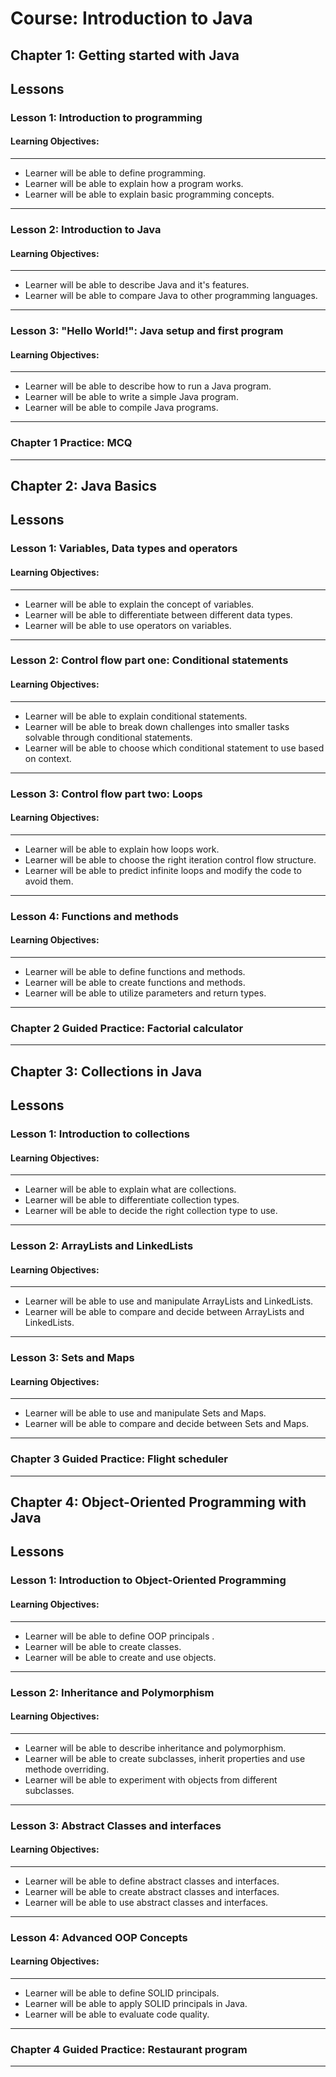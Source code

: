 # Course: Introduction to Java

  

## Chapter 1: Getting started with Java

  

## Lessons

### Lesson 1: Introduction to programming
#### Learning Objectives:
***

 - Learner will be able to define programming.
 - Learner will be able to explain how a program works.
 - Learner will be able to explain basic programming concepts.

***
### Lesson 2: Introduction to Java
#### Learning Objectives:
***

 - Learner will be able to describe Java and it's features.
 - Learner will be able to compare Java to other programming languages.

***

### Lesson 3: "Hello World!": Java setup and first program
#### Learning Objectives:
***

 - Learner will be able to describe how to run a Java program.
 - Learner will be able to write a simple Java program.
 - Learner will be able to compile Java programs.

***
### Chapter 1 Practice: MCQ


***
  


## Chapter 2: Java Basics

  

## Lessons

  

### Lesson 1: Variables, Data types and operators
#### Learning Objectives:
***

 - Learner will be able to explain the concept of variables.
 - Learner will be able to differentiate between different data types.
 - Learner will be able to use operators on variables.

***

### Lesson 2: Control flow part one: Conditional statements
#### Learning Objectives:
***

 - Learner will be able to explain conditional statements.
 - Learner will be able to break down challenges into smaller tasks solvable through conditional statements.
 - Learner will be able to choose which conditional statement to use based on context.
 

***

### Lesson 3: Control flow part two: Loops
#### Learning Objectives:
***

 - Learner will be able to explain how loops work.
 - Learner will be able to choose the right iteration control flow structure.
 - Learner will be able to predict infinite loops and modify the code to avoid them.

***

### Lesson 4: Functions and methods
#### Learning Objectives:
***

 - Learner will be able to define functions and methods.
 - Learner will be able to create functions and methods.
 - Learner will be able to utilize parameters and return types.

***
### Chapter 2 Guided Practice: Factorial calculator


***
  

## Chapter 3: Collections in Java

  

## Lessons

  

### Lesson 1: Introduction to collections
#### Learning Objectives:
***

 - Learner will be able to explain what are collections.
 - Learner will be able to differentiate collection types.
 - Learner will be able to decide the right collection type to use.

***

### Lesson 2: ArrayLists and LinkedLists
#### Learning Objectives:
***

 - Learner will be able to use and manipulate ArrayLists and LinkedLists.
 - Learner will be able to compare and decide between ArrayLists and LinkedLists.


***

### Lesson 3: Sets and Maps
#### Learning Objectives:
***

 - Learner will be able to use and manipulate Sets and Maps.
 - Learner will be able to compare and decide between Sets and Maps.

***
### Chapter 3 Guided Practice: Flight scheduler


***
  

## Chapter 4: Object-Oriented Programming with Java

  

## Lessons

### Lesson 1: Introduction to Object-Oriented Programming
#### Learning Objectives:
***

 - Learner will be able to define OOP principals .
 - Learner will be able to create classes.
 - Learner will be able to create and use objects.

***

### Lesson 2: Inheritance and Polymorphism
#### Learning Objectives:
***

 - Learner will be able to describe inheritance and polymorphism.
 - Learner will be able to create subclasses, inherit properties and use methode overriding.
 - Learner will be able to experiment with objects from different subclasses.

***

### Lesson 3: Abstract Classes and interfaces
#### Learning Objectives:
***

 - Learner will be able to define abstract classes and interfaces.
 - Learner will be able to create abstract classes and interfaces.
 - Learner will be able to use abstract classes and interfaces.

***

### Lesson 4: Advanced OOP Concepts
#### Learning Objectives:
***

 - Learner will be able to define SOLID principals.
 - Learner will be able to apply SOLID principals in Java.
 - Learner will be able to evaluate code quality.

***
### Chapter 4 Guided Practice: Restaurant program


***